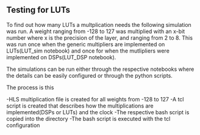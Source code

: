 ## Testing for LUTs

To find out how many LUTs a multplication needs the following simulation was run. A weight ranging from -128 to 127 was multiplied with an x-bit number where x is the precision of the layer, and ranging from 2 to 8. This was run once when the generic multipliers are implemented on LUTs(LUT_sim notebook) and once for when the mutlipliers were implemented on DSPs(LUT_DSP notebook).

The simulations can be run either through the respective notebooks where the details can be easily configured or through the python scripts. 

The process is this

-HLS multiplication file is created for all weights from -128 to 127
-A tcl script is created that describes how the multiplications are implemented(DSPs or LUTs) and the clock
-The respective bash script is copied into the directory
-The bash script is executed with the tcl configuration

